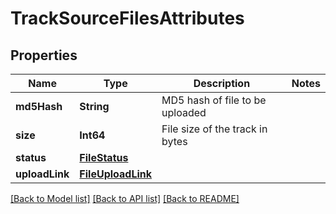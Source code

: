 # TrackSourceFilesAttributes

## Properties
Name | Type | Description | Notes
------------ | ------------- | ------------- | -------------
**md5Hash** | **String** | MD5 hash of file to be uploaded | 
**size** | **Int64** | File size of the track in bytes | 
**status** | [**FileStatus**](FileStatus.md) |  | 
**uploadLink** | [**FileUploadLink**](FileUploadLink.md) |  | 

[[Back to Model list]](../README.md#documentation-for-models) [[Back to API list]](../README.md#documentation-for-api-endpoints) [[Back to README]](../README.md)


